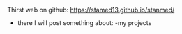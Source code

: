 Thirst web on github:
https://stamed13.github.io/stanmed/

* there I will post something about:
  -my projects
